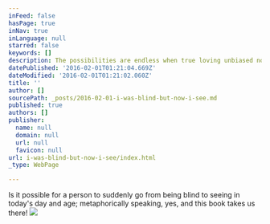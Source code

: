 ```yaml
---
inFeed: false
hasPage: true
inNav: true
inLanguage: null
starred: false
keywords: []
description: The possibilities are endless when true loving unbiased non-judgemental truth is on our side
datePublished: '2016-02-01T01:21:04.669Z'
dateModified: '2016-02-01T01:21:02.060Z'
title: ''
author: []
sourcePath: _posts/2016-02-01-i-was-blind-but-now-i-see.md
published: true
authors: []
publisher:
  name: null
  domain: null
  url: null
  favicon: null
url: i-was-blind-but-now-i-see/index.html
_type: WebPage

---
```

Is it possible for a person to suddenly go from being blind to seeing in today's day and age; metaphorically speaking, yes, and this book takes us there! ![](https://the-grid-user-content.s3-us-west-2.amazonaws.com/cd867089-c9cb-43a0-8158-26dacfe8b2c0.jpg)